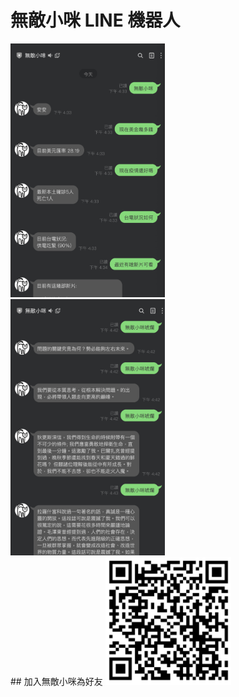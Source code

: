 <p align="center"><h1>無敵小咪 LINE 機器人</h1></p>
<div width="100%">
    <span style="float:left;"><img width="49%" src="./img/demo.png"></span>
    <span style="float:right;"><img width="49%" src="./img/demo2.png"></span>
</div>
<br/><br/>
## 加入無敵小咪為好友
<img width="40%" src="./img/qrcode.png">
